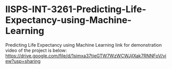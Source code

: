 # llSPS-INT-3261-Predicting-Life-Expectancy-using-Machine-Learning
Predicting Life Expectancy using Machine Learning
link for demonstration video of the project is below:
https://drive.google.com/file/d/1simxa37tjeGTW7WzWCWJjIXak7RNNFoV/view?usp=sharing
